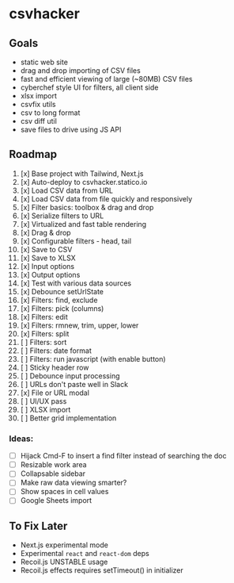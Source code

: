 # csvhacker

## Goals

- static web site
- drag and drop importing of CSV files
- fast and efficient viewing of large (~80MB) CSV files
- cyberchef style UI for filters, all client side
- xlsx import
- csvfix utils
- csv to long format
- csv diff util
- save files to drive using JS API

## Roadmap

1. [x] Base project with Tailwind, Next.js
1. [x] Auto-deploy to csvhacker.statico.io
1. [x] Load CSV data from URL
1. [x] Load CSV data from file quickly and responsively
1. [x] Filter basics: toolbox & drag and drop
1. [x] Serialize filters to URL
1. [x] Virtualized and fast table rendering
1. [x] Drag & drop
1. [x] Configurable filters - head, tail
1. [x] Save to CSV
1. [x] Save to XLSX
1. [x] Input options
1. [x] Output options
1. [x] Test with various data sources
1. [x] Debounce setUrlState
1. [x] Filters: find, exclude
1. [x] Filters: pick (columns)
1. [x] Filters: edit
1. [x] Filters: rmnew, trim, upper, lower
1. [x] Filters: split
1. [ ] Filters: sort
1. [ ] Filters: date format
1. [ ] Filters: run javascript (with enable button)
1. [ ] Sticky header row
1. [ ] Debounce input processing
1. [ ] URLs don't paste well in Slack
1. [x] File or URL modal
1. [ ] UI/UX pass
1. [ ] XLSX import
1. [ ] Better grid implementation

### Ideas:

- [ ] Hijack Cmd-F to insert a find filter instead of searching the doc
- [ ] Resizable work area
- [ ] Collapsable sidebar
- [ ] Make raw data viewing smarter?
- [ ] Show spaces in cell values
- [ ] Google Sheets import

## To Fix Later

- Next.js experimental mode
- Experimental `react` and `react-dom` deps
- Recoil.js UNSTABLE usage
- Recoil.js effects requires setTimeout() in initializer
